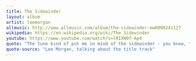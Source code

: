 ```yaml
---
title: The Sidewinder
layout: album
artist: leemorgan
allmusic: http://www.allmusic.com/album/the-sidewinder-mw0000241127
wikipedia: https://en.wikipedia.org/wiki/The_Sidewinder
youtube: https://www.youtube.com/watch?v=lRIXN9f-Ap4
quote: "The tune kind of put me in mind of the sidewinder - you know, the 'bad guy' on television."
quote-source: "Lee Morgan, talking about the title track"
---
```

